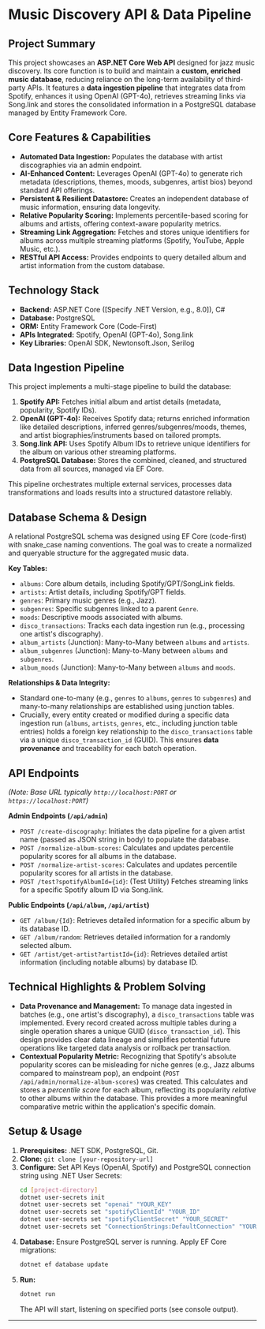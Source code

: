# Music Discovery API & Data Pipeline

## Project Summary

This project showcases an **ASP.NET Core Web API** designed for jazz music discovery. Its core function is to build and maintain a **custom, enriched music database**, reducing reliance on the long-term availability of third-party APIs. It features a **data ingestion pipeline** that integrates data from Spotify, enhances it using OpenAI (GPT-4o), retrieves streaming links via Song.link and stores the consolidated information in a PostgreSQL database managed by Entity Framework Core.

## Core Features & Capabilities

* **Automated Data Ingestion:** Populates the database with artist discographies via an admin endpoint.
* **AI-Enhanced Content:** Leverages OpenAI (GPT-4o) to generate rich metadata (descriptions, themes, moods, subgenres, artist bios) beyond standard API offerings.
* **Persistent & Resilient Datastore:** Creates an independent database of music information, ensuring data longevity.
* **Relative Popularity Scoring:** Implements percentile-based scoring for albums and artists, offering context-aware popularity metrics.
* **Streaming Link Aggregation:** Fetches and stores unique identifiers for albums across multiple streaming platforms (Spotify, YouTube, Apple Music, etc.).
* **RESTful API Access:** Provides endpoints to query detailed album and artist information from the custom database.

## Technology Stack

* **Backend:** ASP.NET Core ([Specify .NET Version, e.g., 8.0]), C#
* **Database:** PostgreSQL
* **ORM:** Entity Framework Core (Code-First)
* **APIs Integrated:** Spotify, OpenAI (GPT-4o), Song.link
* **Key Libraries:** OpenAI SDK, Newtonsoft.Json, Serilog

## Data Ingestion Pipeline

This project implements a multi-stage pipeline to build the database:

1.  **Spotify API:** Fetches initial album and artist details (metadata, popularity, Spotify IDs).
2.  **OpenAI (GPT-4o):** Receives Spotify data; returns enriched information like detailed descriptions, inferred genres/subgenres/moods, themes, and artist biographies/instruments based on tailored prompts.
3.  **Song.link API:** Uses Spotify Album IDs to retrieve unique identifiers for the album on various other streaming platforms.
4.  **PostgreSQL Database:** Stores the combined, cleaned, and structured data from all sources, managed via EF Core.

This pipeline orchestrates multiple external services, processes data transformations and loads results into a structured datastore reliably.

## Database Schema & Design

A relational PostgreSQL schema was designed using EF Core (code-first) with snake\_case naming conventions. The goal was to create a normalized and queryable structure for the aggregated music data.

**Key Tables:**

* `albums`: Core album details, including Spotify/GPT/SongLink fields.
* `artists`: Artist details, including Spotify/GPT fields.
* `genres`: Primary music genres (e.g., Jazz).
* `subgenres`: Specific subgenres linked to a parent `Genre`.
* `moods`: Descriptive moods associated with albums.
* `disco_transactions`: Tracks each data ingestion run (e.g., processing one artist's discography).
* `album_artists` (Junction): Many-to-Many between `albums` and `artists`.
* `album_subgenres` (Junction): Many-to-Many between `albums` and `subgenres`.
* `album_moods` (Junction): Many-to-Many between `albums` and `moods`.

**Relationships & Data Integrity:**

* Standard one-to-many (e.g., `genres` to `albums`, `genres` to `subgenres`) and many-to-many relationships are established using junction tables.
* Crucially, every entity created or modified during a specific data ingestion run (`albums`, `artists`, `genres`, etc., including junction table entries) holds a foreign key relationship to the `disco_transactions` table via a unique `disco_transaction_id` (GUID). This ensures **data provenance** and traceability for each batch operation.

## API Endpoints

*(Note: Base URL typically `http://localhost:PORT` or `https://localhost:PORT`)*

**Admin Endpoints (`/api/admin`)**

* `POST /create-discography`: Initiates the data pipeline for a given artist name (passed as JSON string in body) to populate the database.
* `POST /normalize-album-scores`: Calculates and updates percentile popularity scores for all albums in the database.
* `POST /normalize-artist-scores`: Calculates and updates percentile popularity scores for all artists in the database.
* `POST /test?spotifyAlbumId={id}`: (Test Utility) Fetches streaming links for a specific Spotify album ID via Song.link.

**Public Endpoints (`/api/album`, `/api/artist`)**

* `GET /album/{Id}`: Retrieves detailed information for a specific album by its database ID.
* `GET /album/random`: Retrieves detailed information for a randomly selected album.
* `GET /artist/get-artist?artistId={id}`: Retrieves detailed artist information (including notable albums) by database ID.

## Technical Highlights & Problem Solving

* **Data Provenance and Management:** To manage data ingested in batches (e.g., one artist's discography), a `disco_transactions` table was implemented. Every record created across multiple tables during a single operation shares a unique GUID (`disco_transaction_id`). This design provides clear data lineage and simplifies potential future operations like targeted data analysis or rollback per transaction.
* **Contextual Popularity Metric:** Recognizing that Spotify's absolute popularity scores can be misleading for niche genres (e.g., Jazz albums compared to mainstream pop), an endpoint (`POST /api/admin/normalize-album-scores`) was created. This calculates and stores a *percentile score* for each album, reflecting its popularity *relative* to other albums within the database. This provides a more meaningful comparative metric within the application's specific domain.

## Setup & Usage

1.  **Prerequisites:** .NET SDK, PostgreSQL, Git.
2.  **Clone:** `git clone [your-repository-url]`
3.  **Configure:** Set API Keys (OpenAI, Spotify) and PostgreSQL connection string using .NET User Secrets:
    ```bash
    cd [project-directory]
    dotnet user-secrets init
    dotnet user-secrets set "openai" "YOUR_KEY"
    dotnet user-secrets set "spotifyClientId" "YOUR_ID"
    dotnet user-secrets set "spotifyClientSecret" "YOUR_SECRET"
    dotnet user-secrets set "ConnectionStrings:DefaultConnection" "YOUR_DB_CONNECTION_STRING"
    ```
4.  **Database:** Ensure PostgreSQL server is running. Apply EF Core migrations:
    ```bash
    dotnet ef database update
    ```
5.  **Run:**
    ```bash
    dotnet run
    ```
    The API will start, listening on specified ports (see console output).

---

